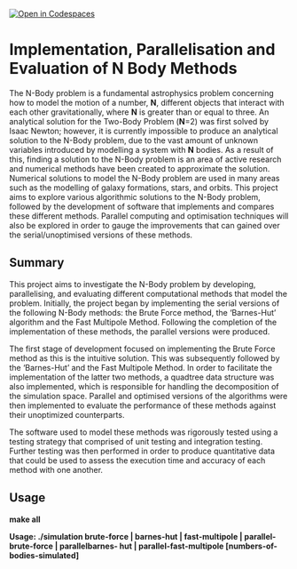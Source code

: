 [![Open in Codespaces](https://classroom.github.com/assets/launch-codespace-7f7980b617ed060a017424585567c406b6ee15c891e84e1186181d67ecf80aa0.svg)](https://classroom.github.com/open-in-codespaces?assignment_repo_id=13065509)

<h1>Implementation, Parallelisation and Evaluation of N Body Methods</h1>
<p>The N-Body problem is a fundamental astrophysics problem concerning how to model the
motion of a number, <b>N</b>, different objects that interact with each other gravitationally, where <b>N</b>
is greater than or equal to three. An analytical solution for the Two-Body Problem (<b>N</b>=2) was first solved by Isaac Newton; however, it is currently
impossible to produce an analytical solution to the N-Body problem, due to the vast amount
of unknown variables introduced by modelling a system with <b>N</b> bodies. As a result of this,
finding a solution to the N-Body problem is an area of active research and numerical
methods have been created to approximate the solution. Numerical solutions to model the
N-Body problem are used in many areas such as the modelling of galaxy formations, stars,
and orbits. This project aims to explore various algorithmic solutions to the N-Body problem,
followed by the development of software that implements and compares these different
methods. Parallel computing and optimisation techniques will also be explored in order to
gauge the improvements that can gained over the serial/unoptimised versions of these
methods.</p>

<h2>Summary</h2>
<p>This project aims to investigate the N-Body problem by developing, parallelising, and
evaluating different computational methods that model the problem. Initially, the project
began by implementing the serial versions of the following N-Body methods: the Brute Force
method, the ‘Barnes-Hut’ algorithm and the Fast Multipole Method. Following the completion
of the implementation of these methods, the parallel versions were produced.</p>

<p>The first stage of development focused on implementing the Brute Force method as this is
the intuitive solution. This was subsequently followed by the ‘Barnes-Hut’ and the Fast
Multipole Method. In order to facilitate the implementation of the latter two methods, a
quadtree data structure was also implemented, which is responsible for handling the
decomposition of the simulation space. Parallel and optimised versions of the algorithms
were then implemented to evaluate the performance of these methods against their
unoptimized counterparts.</p>

<p>The software used to model these methods was rigorously tested using a testing strategy
that comprised of unit testing and integration testing. Further testing was then performed in
order to produce quantitative data that could be used to assess the execution time and
accuracy of each method with one another.</p>

<h2>Usage</h2>
<b>
<p>make all</p>
<p>Usage: ./simulation brute-force | barnes-hut | fast-multipole | parallel-brute-force | parallelbarnes-
hut | parallel-fast-multipole [numbers-of-bodies-simulated]</p>
</b>
